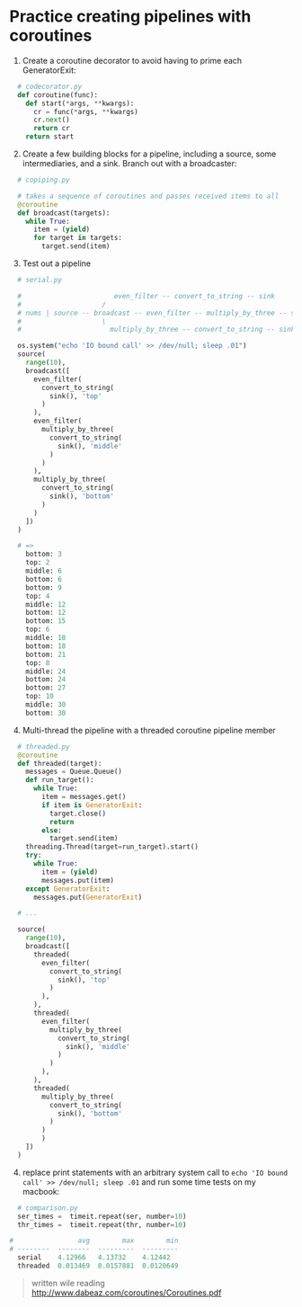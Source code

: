 # Practice creating pipelines with coroutines

1. Create a coroutine decorator to avoid having to prime each GeneratorExit:
```python
  # codecorator.py
  def coroutine(func):
    def start(*args, **kwargs):
      cr = func(*args, **kwargs)
      cr.next()
      return cr
    return start
```

2. Create a few building blocks for a pipeline, including a  source, some intermediaries, and a sink. Branch out with a broadcaster:
```python
  # copiping.py

  # takes a sequence of coroutines and passes received items to all
  @coroutine
  def broadcast(targets):
    while True:
      item = (yield)
      for target in targets:
        target.send(item)
```

3. Test out a pipeline
```python
  # serial.py

  #                       even_filter -- convert_to_string -- sink
  #                    /
  # nums | source -- broadcast -- even_filter -- multiply_by_three -- sink
  #                    \
  #                      multiply_by_three -- convert_to_string -- sink

  os.system("echo 'IO bound call' >> /dev/null; sleep .01")
  source(
    range(10),
    broadcast([
      even_filter(
        convert_to_string(
          sink(), 'top'
        )
      ),
      even_filter(
        multiply_by_three(
          convert_to_string(
            sink(), 'middle'
          )
        )
      ),
      multiply_by_three(
        convert_to_string(
          sink(), 'bottom'
        )
      )
    ])
  )
```
```python
  # =>
    bottom: 3
    top: 2
    middle: 6
    bottom: 6
    bottom: 9
    top: 4
    middle: 12
    bottom: 12
    bottom: 15
    top: 6
    middle: 18
    bottom: 18
    bottom: 21
    top: 8
    middle: 24
    bottom: 24
    bottom: 27
    top: 10
    middle: 30
    bottom: 30
```

4. Multi-thread the pipeline with a threaded coroutine pipeline member
```python
  # threaded.py
  @coroutine
  def threaded(target):
    messages = Queue.Queue()
    def run_target():
      while True:
        item = messages.get()
        if item is GeneratorExit:
          target.close()
          return
        else:
          target.send(item)
    threading.Thread(target=run_target).start()
    try:
      while True:
        item = (yield)
        messages.put(item)
    except GeneratorExit:
      messages.put(GeneratorExit)

  # ...

  source(
    range(10),
    broadcast([
      threaded(
        even_filter(
          convert_to_string(
            sink(), 'top'
          )
        ),
      ),
      threaded(
        even_filter(
          multiply_by_three(
            convert_to_string(
              sink(), 'middle'
            )
          )
        ),
      ),
      threaded(
        multiply_by_three(
          convert_to_string(
            sink(), 'bottom'
          )
        )
        )
    ])
  )
```

4. replace print statements with an arbitrary system call to `echo 'IO bound call' >> /dev/null; sleep .01` and run some time tests on my macbook:
```python
  # comparison.py
  ser_times =  timeit.repeat(ser, number=10)
  thr_times =  timeit.repeat(thr, number=10)
```
```python
#                avg        max        min
# --------  --------  ---------  ---------
  serial    4.12966   4.13732    4.12442
  threaded  0.013469  0.0157881  0.0120649
```

> written wile reading http://www.dabeaz.com/coroutines/Coroutines.pdf
